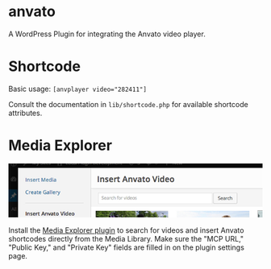 anvato
======

A WordPress Plugin for integrating the Anvato video player.

# Shortcode

Basic usage: `[anvplayer video="282411"]`

Consult the documentation in `lib/shortcode.php` for available shortcode attributes.

# Media Explorer

!["Media Library with Anvato option"](./img/mexp-screenshot.jpg)

Install the [Media Explorer plugin](https://github.com/Automattic/media-explorer) to search for videos and insert Anvato shortcodes directly from the Media Library. Make sure the "MCP URL," "Public Key," and "Private Key" fields are filled in on the plugin settings page.